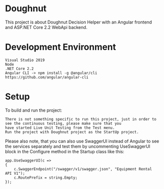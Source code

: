 # Doughnut
This project is about Doughnut Decision Helper with an Angular frontend and ASP.NET Core 2.2 WebApi backend.

# Development Environment

    Visual Studio 2019 
    Node
    .NET Core 2.2
    Angular CLI -> npm install -g @angular/cli https://github.com/angular/angular-cli
    
# Setup
To build and run the project:

    There is not something specific to run this project, just in order to see the continuous testing, please make sure that you 
    have started Live Unit Testing from the Test menu.
    Run the project with Doughnut project as the StartUp project.
    
Please also note, that you can also use SwaggerUI instead of Angular to see the services separately and test them by uncommenting
UseSwaggerUI block in the Configure method in the Startup class like this:

    app.UseSwaggerUI(c =>
    {
        c.SwaggerEndpoint("/swagger/v1/swagger.json", "Equipment Rental API V1");
        c.RoutePrefix = string.Empty;
    });


